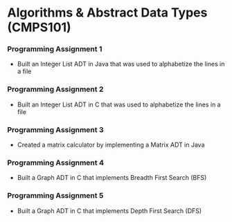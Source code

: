 # Algorithms & Abstract Data Types (CMPS101)

### Programming Assignment 1
  * Built an Integer List ADT in Java that was used to alphabetize the lines in a file
### Programming Assignment 2
  * Built an Integer List ADT in C that was used to alphabetize the lines in a file
### Programming Assignment 3
  * Created a matrix calculator by implementing a Matrix ADT in Java
### Programming Assignment 4
  * Built a Graph ADT in C that implements Breadth First Search (BFS)
### Programming Assignment 5
  * Built a Graph ADT in C that implements Depth First Search (DFS)
